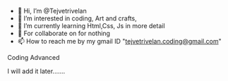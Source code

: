 - 👋 Hi, I’m @Tejvetrivelan
- 👀 I’m interested in coding, Art and crafts, 
- 🌱 I’m currently learning Html,Css, Js in more detail
- 💞️ For collaborate on for nothing
- 📫 How to reach me by my gmail ID "tejvetrivelan.coding@gmail.com"

Coding Advanced

I will add it later.......
<!---
Tej Vetrivelan/Tej Vetrivelan is a ✨ special ✨ repository because its `README.md` (this file) appears on your GitHub profile.
You can click the Preview link to take a look at your changes.
--->
